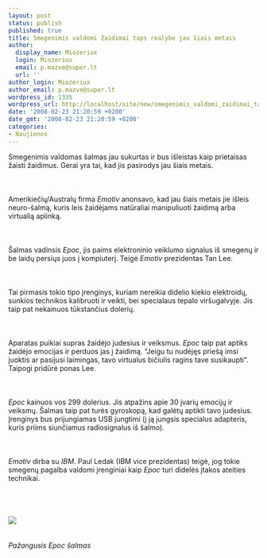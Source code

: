 ```yaml
---
layout: post
status: publish
published: true
title: Smegenimis valdomi žaidimai taps realybe jau šiais metais
author:
  display_name: Miozeriux
  login: Miozeriux
  email: p.mazve@super.lt
  url: ''
author_login: Miozeriux
author_email: p.mazve@super.lt
wordpress_id: 1335
wordpress_url: http://localhost/site/new/smegenimis_valdomi_zaidimai_taps_realybe_jau_siais_metais/
date: '2008-02-23 21:20:59 +0200'
date_gmt: '2008-02-23 21:20:59 +0200'
categories:
- Naujienos
---
```

<p>Smegenimis valdomas šalmas jau sukurtas ir bus išleistas kaip prietaisas žaisti žaidimus. Gerai yra tai, kad jis pasirodys jau šiais metais.<br />
<br><br />
<br>Amerikiečių/Australų firma <i>Emotiv</i> anonsavo, kad jau šiais metais jie išleis neuro-šalmą, kuris leis žaidėjams natūraliai manipuliuoti žaidimą arba virtualią aplinką.<br />
<br><br />
<br>Šalmas vadinsis <i>Epoc</i>, jis paims elektroninio veiklumo signalus iš smegenų ir be laidų persiųs juos į kompiuterį. Teigė <i>Emotiv</i> prezidentas Tan Lee.<br />
<br><br />
<br>Tai pirmasis tokio tipo įrenginys, kuriam nereikia didelio kiekio elektroidų, sunkios technikos kalibruoti ir veikti, bei specialaus tepalo viršugalvyje. Jis taip pat nekainuos tūkstančius dolerių.<br />
<br><br />
<br>Aparatas puikiai supras žaidėjo judesius ir veiksmus. <i>Epoc</i> taip pat aptiks žaidėjo emocijas ir perduos jas į žaidimą. &quot;Jeigu tu nudėjęs priešą imsi juoktis ar pasijusi laimingas, tavo virtualus bičiulis ragins tave susikaupti&quot;. Taipogi pridūrė ponas Lee.<br />
<br><br />
<br><i>Epoc</i> kainuos vos 299 dolerius. Jis atpažins apie 30 įvarių emocijų ir veiksmų. Šalmas taip pat turės gyroskopą, kad galėtų aptikti tavo judesius. Įrenginys bus prijungiamas USB jungtimi (į ją jungsis specialus adapteris, kuris priims siunčiamus radiosignalus iš šalmo).<br />
<br><br />
<br><i>Emotiv</i> dirba su <i>IBM</i>. Paul Ledak (IBM vice prezidentas) teigė, jog tokie smegenų pagalba valdomi įrenginiai kaip <i>Epoc</i> turi didelės įtakos ateities technikai.<br />
<br><br />
<br><br><img src="http://img526.imageshack.us/img526/6116/44438417headsetinfo416zo8.gif"><br><br />
<br><i>Pažangusis Epoc šalmas </i></p>
